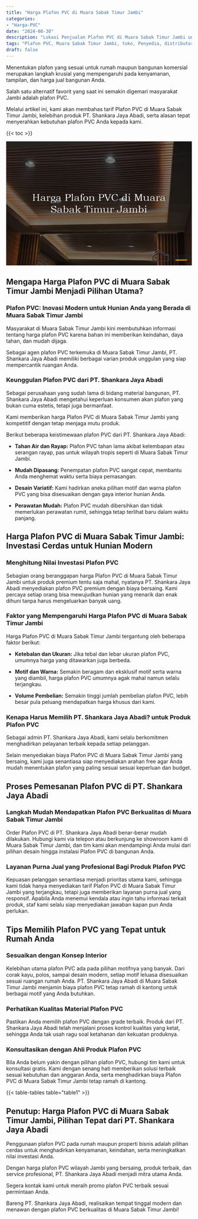 ```yaml
---
title: "Harga Plafon PVC di Muara Sabak Timur Jambi"
categories: 
- "Harga-PVC"
date: "2024-08-30"
description: "Lokasi Penjualan Plafon PVC di Muara Sabak Timur Jambi untuk rumah, perkantoran, serta ritel. Produk terbaik, beragam motif, pilihan warna menarik, dengan servis penempatan ditangani oleh teknisi profesional serta jaminan resmi!|Servis distribusi Plafon PVC di Muara Sabak Timur Jambi untuk kebutuhan rumah, office, atau toko, beserta panel terbaik dan pemasangan oleh tim berpengalaman dan kepastian resmi.|Alternatif Plafon PVC di Muara Sabak Timur Jambi yang andal untuk hunian, kantor, dan gerai, bersama produk unggulan dan pemasangan oleh tim berpengalaman dan garansi resmi.|Penyediaan Plafon PVC di Muara Sabak Timur Jambi untuk hunian, office, dan toko, beserta material terbaik dan penempatan dikerjakan oleh teknisi profesional, lengkap beserta kepastian resmi.}"
tags: "Plafon PVC, Muara Sabak Timur Jambi, toko, Penyedia, distributor"
draft: false
---
```


Menentukan plafon yang sesuai untuk rumah maupun bangunan komersial merupakan langkah krusial yang mempengaruhi pada kenyamanan, tampilan, dan harga jual bangunan Anda.

Salah satu alternatif favorit yang saat ini semakin digemari masyarakat Jambi adalah plafon PVC.

Melalui artikel ini, kami akan membahas tarif Plafon PVC di Muara Sabak Timur Jambi, kelebihan produk PT. Shankara Jaya Abadi, serta alasan tepat menyerahkan kebutuhan plafon PVC Anda kepada kami.

{{< toc >}}

![Harga Plafon PVC di Muara Sabak Timur Jambi](/images/Harga-PVC/Harga-Plafon-PVC-di-Muara-Sabak-Timur-Jambi.png)


## Mengapa Harga Plafon PVC di Muara Sabak Timur Jambi Menjadi Pilihan Utama?

### Plafon PVC: Inovasi Modern untuk Hunian Anda yang Berada di Muara Sabak Timur Jambi

Masyarakat di Muara Sabak Timur Jambi kini membutuhkan informasi tentang harga plafon PVC karena bahan ini memberikan keindahan, daya tahan, dan mudah dijaga.

Sebagai agen plafon PVC terkemuka di Muara Sabak Timur Jambi, PT. Shankara Jaya Abadi memiliki berbagai varian produk unggulan yang siap mempercantik ruangan Anda.

### Keunggulan Plafon PVC dari PT. Shankara Jaya Abadi

Sebagai perusahaan yang sudah lama di bidang material bangunan, PT. Shankara Jaya Abadi mengetahui keperluan konsumen akan plafon yang bukan cuma estetis, tetapi juga bermanfaat.

Kami memberikan harga Plafon PVC di Muara Sabak Timur Jambi yang kompetitif dengan tetap menjaga mutu produk.

Berikut beberapa keistimewaan plafon PVC dari PT. Shankara Jaya Abadi:

- **Tahan Air dan Rayap:** Plafon PVC tahan lama akibat kelembapan atau serangan rayap, pas untuk wilayah tropis seperti di Muara Sabak Timur Jambi.

- **Mudah Dipasang:** Penempatan plafon PVC sangat cepat, membantu Anda menghemat waktu serta biaya pemasangan.

- **Desain Variatif:** Kami hadirkan aneka pilihan motif dan warna plafon PVC yang bisa disesuaikan dengan gaya interior hunian Anda.

- **Perawatan Mudah:** Plafon PVC mudah dibersihkan dan tidak memerlukan perawatan rumit, sehingga tetap terlihat baru dalam waktu panjang.

## Harga Plafon PVC di Muara Sabak Timur Jambi: Investasi Cerdas untuk Hunian Modern

### Menghitung Nilai Investasi Plafon PVC

Sebagian orang beranggapan harga Plafon PVC di Muara Sabak Timur Jambi untuk produk premium tentu saja mahal, nyatanya PT. Shankara Jaya Abadi menyediakan plafon PVC premium dengan biaya bersaing. Kami percaya setiap orang bisa mewujudkan hunian yang menarik dan enak dihuni tanpa harus mengeluarkan banyak uang.

### Faktor yang Mempengaruhi Harga Plafon PVC di Muara Sabak Timur Jambi

Harga Plafon PVC di Muara Sabak Timur Jambi tergantung oleh beberapa faktor berikut:

- **Ketebalan dan Ukuran:** Jika tebal dan lebar ukuran plafon PVC, umumnya harga yang ditawarkan juga berbeda.

- **Motif dan Warna:** Semakin beragam dan eksklusif motif serta warna yang diambil, harga plafon PVC umumnya agak mahal namun selalu terjangkau.

- **Volume Pembelian:** Semakin tinggi jumlah pembelian plafon PVC, lebih besar pula peluang mendapatkan harga khusus dari kami.

### Kenapa Harus Memilih PT. Shankara Jaya Abadi? untuk Produk Plafon PVC

Sebagai admin PT. Shankara Jaya Abadi, kami selalu berkomitmen menghadirkan pelayanan terbaik kepada setiap pelanggan.

Selain menyediakan biaya Plafon PVC di Muara Sabak Timur Jambi yang bersaing, kami juga senantiasa siap menyediakan arahan free agar Anda mudah menentukan plafon yang paling sesuai sesuai keperluan dan budget.

## Proses Pemesanan Plafon PVC di PT. Shankara Jaya Abadi

### Langkah Mudah Mendapatkan Plafon PVC Berkualitas di Muara Sabak Timur Jambi

Order Plafon PVC di PT. Shankara Jaya Abadi benar-benar mudah dilakukan. Hubungi kami via telepon atau berkunjung ke showroom kami di Muara Sabak Timur Jambi, dan tim kami akan mendampingi Anda mulai dari pilihan desain hingga instalasi Plafon PVC di bangunan Anda.

### Layanan Purna Jual yang Profesional Bagi Produk Plafon PVC

Kepuasan pelanggan senantiasa menjadi prioritas utama kami, sehingga kami tidak hanya menyediakan tarif Plafon PVC di Muara Sabak Timur Jambi yang terjangkau, tetapi juga memberikan layanan purna jual yang responsif. Apabila Anda menemui kendala atau ingin tahu informasi terkait produk, staf kami selalu siap menyediakan jawaban kapan pun Anda perlukan.

## Tips Memilih Plafon PVC yang Tepat untuk Rumah Anda

### Sesuaikan dengan Konsep Interior

Kelebihan utama plafon PVC ada pada pilihan motifnya yang banyak. Dari corak kayu, polos, sampai desain modern, setiap motif leluasa disesuaikan sesuai ruangan rumah Anda. PT. Shankara Jaya Abadi di Muara Sabak Timur Jambi menjamin biaya plafon PVC tetap ramah di kantong untuk berbagai motif yang Anda butuhkan.

### Perhatikan Kualitas Material Plafon PVC

Pastikan Anda memilih plafon PVC dengan grade terbaik. Produk dari PT. Shankara Jaya Abadi telah menjalani proses kontrol kualitas yang ketat, sehingga Anda tak usah ragu soal ketahanan dan kekuatan produknya.

### Konsultasikan dengan Ahli Produk Plafon PVC

Bila Anda belum yakin dengan pilihan plafon PVC, hubungi tim kami untuk konsultasi gratis. Kami dengan senang hati memberikan solusi terbaik sesuai kebutuhan dan anggaran Anda, serta menghadirkan biaya Plafon PVC di Muara Sabak Timur Jambi tetap ramah di kantong.

{{< table-tables table="table1" >}}

## Penutup: Harga Plafon PVC di Muara Sabak Timur Jambi, Pilihan Tepat dari PT. Shankara Jaya Abadi

Penggunaan plafon PVC pada rumah maupun properti bisnis adalah pilihan cerdas untuk menghadirkan kenyamanan, keindahan, serta meningkatkan nilai investasi Anda.

Dengan harga plafon PVC wilayah Jambi yang bersaing, produk terbaik, dan service profesional, PT. Shankara Jaya Abadi menjadi mitra utama Anda.

Segera kontak kami untuk meraih promo plafon PVC terbaik sesuai permintaan Anda.

Bareng PT. Shankara Jaya Abadi, realisaikan tempat tinggal modern dan menawan dengan plafon PVC berkualitas di Muara Sabak Timur Jambi!